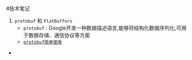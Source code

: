 #技术笔记

1.	`protobuf` 和 `FlatBuffers`
	*	`protobuf` : Google开发一种数据描述语言,能够将结构化数据序列化,可用于数据存储、通信协议等方面
	*	[`protobuf简单使用`](http://www.iloveandroid.net/2015/10/08/studyPtorobuf/)	
	
*	